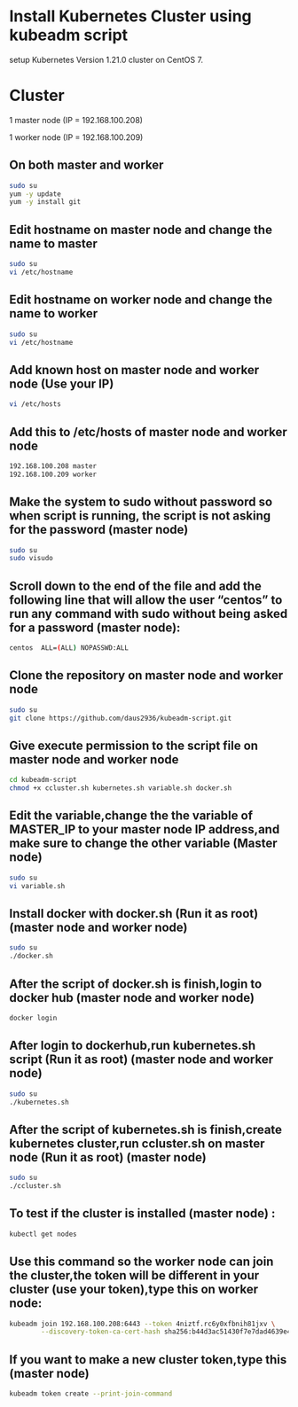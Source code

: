 # Install Kubernetes Cluster using kubeadm script
setup Kubernetes Version 1.21.0 cluster on CentOS 7.

# Cluster
1 master node (IP = 192.168.100.208)

1 worker node (IP = 192.168.100.209)

## On both master and worker
```bash
sudo su
yum -y update
yum -y install git
```

## Edit hostname on master node and change the name to master
```bash
sudo su
vi /etc/hostname
```

## Edit hostname on worker node and change the name to worker
```bash
sudo su
vi /etc/hostname
```

## Add known host on master node and worker node (Use your IP)
```bash
vi /etc/hosts
```
## Add this to /etc/hosts of master node and worker node
```bash
192.168.100.208 master
192.168.100.209 worker
```

## Make the system to sudo without password so when script is running, the script is not asking for the password (master node)
```bash
sudo su
sudo visudo
```
## Scroll down to the end of the file and add the following line that will allow the user “centos” to run any command with sudo without being asked for a password (master node):
```bash
centos  ALL=(ALL) NOPASSWD:ALL
```
## Clone the repository on master node and worker node
```bash
sudo su
git clone https://github.com/daus2936/kubeadm-script.git
```
## Give execute permission to the script file on master node and worker node
```bash
cd kubeadm-script
chmod +x ccluster.sh kubernetes.sh variable.sh docker.sh
```

## Edit the variable,change the the variable of MASTER_IP to your master node IP address,and make sure to change the other variable (Master node)
```bash
sudo su
vi variable.sh
```

## Install docker with docker.sh (Run it as root) (master node and worker node)
```bash
sudo su
./docker.sh
```

## After the script of docker.sh is finish,login to docker hub (master node and worker node)
```bash
docker login
```

## After login to dockerhub,run kubernetes.sh script (Run it as root) (master node and worker node)
```bash
sudo su
./kubernetes.sh
```

## After the script of kubernetes.sh is finish,create kubernetes cluster,run ccluster.sh on master node (Run it as root) (master node)
```bash
sudo su
./ccluster.sh
```

## To test if the cluster is installed (master node) :
```bash
kubectl get nodes
```
## Use this command so the worker node can join the cluster,the token will be different in your cluster (use your token),type this on worker node:
```bash
kubeadm join 192.168.100.208:6443 --token 4niztf.rc6y0xfbnih81jxv \
        --discovery-token-ca-cert-hash sha256:b44d3ac51430f7e7dad4639e4a8eeb5f3f03769ed8319c26e437ff49915659d7
```

## If you want to make a new cluster token,type this (master node)
```bash
kubeadm token create --print-join-command
```